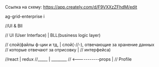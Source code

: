 Ссылка на схему:
https://app.creately.com/d/F9VXXzZFhdM/edit


ag-grid-enterprise i

//UI & Bll

// UI (User Interface)                |      BLL(business logic layer)

// слой(файлы ф-ции и тд,             |     слой(-//-), отвечающие за хранение данных
// которые отвечают за отрисовку      |
// интерфейса)

//react                               |         redux
//_____                               |         ________
//                <-----------props   |
// Profile